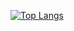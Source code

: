 
[![Top Langs](https://github-readme-stats.vercel.app/api/top-langs/?username=Hlunlun&layout=compact&theme=vision-friendly-dark&exclude_repo=Microprocessor_project,Abandoned-Son,RAG,Hlunlun.github.io,EzLLM,Fractured-Scaphoid-Detection,Transformer,Raspberrypi-Project,Linebot-with-todolist)](https://github.com/anuraghazra/github-readme-stats)
